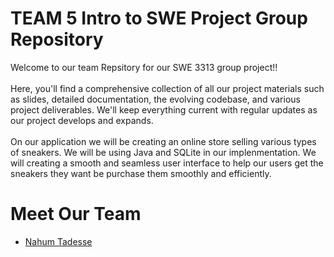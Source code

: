# TEAM 5 Intro to SWE Project Group Repository
Welcome to our team Repsitory for our SWE 3313 group project!!<br><br>Here, you'll find a comprehensive collection of all our project materials such as slides, detailed documentation, the evolving codebase, and various project deliverables. We'll keep everything current with regular updates as our project develops and expands.<br><br>On our application we will be creating an online store selling various types of sneakers. We will be using Java and SQLite in our implenmentation. We will creating a smooth and seamless user interface to help our users get the sneakers they want be purchase them smoothly and efficiently. 





# Meet Our Team

- [Nahum Tadesse](./nahumresume.md)
